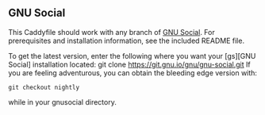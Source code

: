 ## GNU Social

This Caddyfile should work with any branch of [GNU Social][gs]. For prerequisites and installation information, see the included README file.

To get the latest version, enter the following where you want your [gs][GNU Social] installation located:
    git clone https://git.gnu.io/gnu/gnu-social.git
If you are feeling adventurous, you can obtain the bleeding edge version with:

    git checkout nightly

while in your gnusocial directory.

[gs]: https://git.gnu.io/gnu/gnu-social
